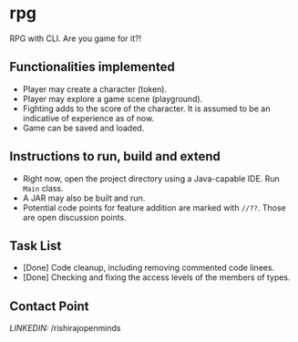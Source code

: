 # rpg
RPG with CLI. Are you game for it?!

## Functionalities implemented
- Player may create a character (token).
- Player may explore a game scene (playground).
- Fighting adds to the score of the character. It is assumed to be an indicative of experience as of now.
- Game can be saved and loaded.

## Instructions to run, build and extend
- Right now, open the project directory using a Java-capable IDE. Run `Main` class.
- A JAR may also be built and run.
- Potential code points for feature addition are marked with `//??`. Those are open discussion points.

## Task List
- [Done] Code cleanup, including removing commented code linees.
- [Done] Checking and fixing the access levels of the members of types.

## Contact Point
_LINKEDIN:_ /rishirajopenminds